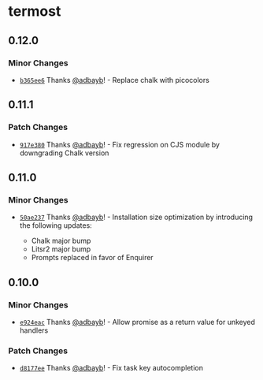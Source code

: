 # termost

## 0.12.0

### Minor Changes

- [`b365ee6`](https://github.com/adbayb/termost/commit/b365ee6d047c0dbef64e3651251b98881267766a) Thanks [@adbayb](https://github.com/adbayb)! - Replace chalk with picocolors

## 0.11.1

### Patch Changes

- [`917e380`](https://github.com/adbayb/termost/commit/917e3800f2bb848be4ca1c8b3279e8d0e4409250) Thanks [@adbayb](https://github.com/adbayb)! - Fix regression on CJS module by downgrading Chalk version

## 0.11.0

### Minor Changes

- [`50ae237`](https://github.com/adbayb/termost/commit/50ae237c4269f624bd707976dc61c0f9fbddebb2) Thanks [@adbayb](https://github.com/adbayb)! - Installation size optimization by introducing the following updates:

  - Chalk major bump
  - Litsr2 major bump
  - Prompts replaced in favor of Enquirer

## 0.10.0

### Minor Changes

- [`e924eac`](https://github.com/adbayb/termost/commit/e924eaca807c7dd78c889ad6506825b25aa8a96f) Thanks [@adbayb](https://github.com/adbayb)! - Allow promise as a return value for unkeyed handlers

### Patch Changes

- [`d8177ee`](https://github.com/adbayb/termost/commit/d8177eed3aa6a7351637a15285b33365e97fbae4) Thanks [@adbayb](https://github.com/adbayb)! - Fix task key autocompletion
